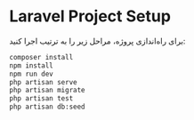 # Laravel Project Setup

برای راه‌اندازی پروژه، مراحل زیر را به ترتیب اجرا کنید:

```bash
composer install
npm install
npm run dev
php artisan serve
php artisan migrate
php artisan test
php artisan db:seed
